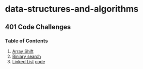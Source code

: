 # data-structures-and-algorithms

## 401 Code Challenges

### Table of Contents

1. [Array Shift](code401Challenges/readme/arrayShift.md)
2. [Biniary search](code401Challenges/readme/biniarySearch.md)
3. [Linked List](code401Challenges/readme/linkedList.md)
[code](./src/main/java/code401Challenges/linkedlist/LinkedList)
